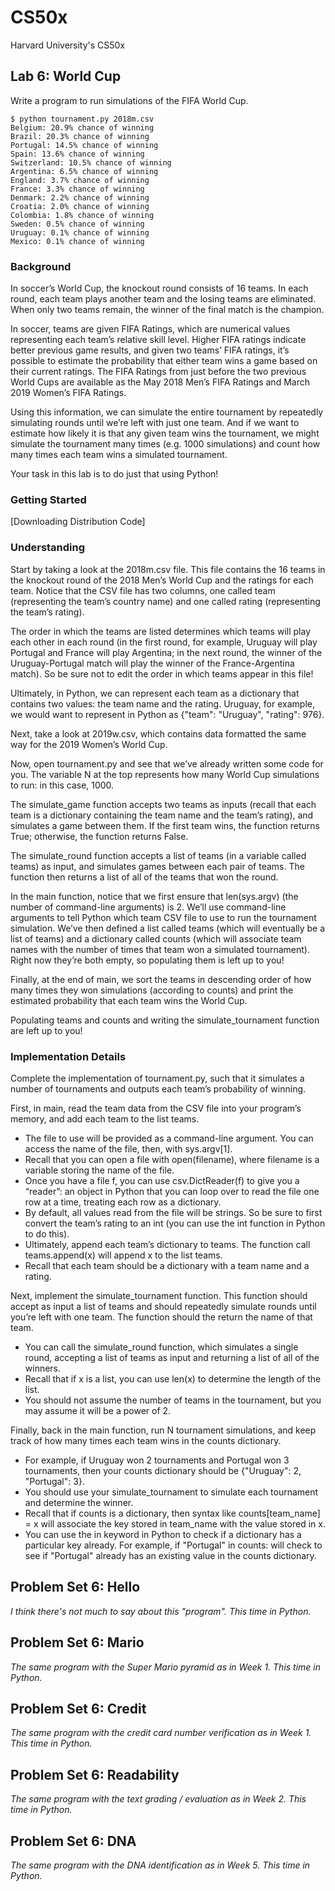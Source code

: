 # CS50x
 Harvard University's CS50x

## Lab 6: World Cup

Write a program to run simulations of the FIFA World Cup.
```
$ python tournament.py 2018m.csv
Belgium: 20.9% chance of winning
Brazil: 20.3% chance of winning
Portugal: 14.5% chance of winning
Spain: 13.6% chance of winning
Switzerland: 10.5% chance of winning
Argentina: 6.5% chance of winning
England: 3.7% chance of winning
France: 3.3% chance of winning
Denmark: 2.2% chance of winning
Croatia: 2.0% chance of winning
Colombia: 1.8% chance of winning
Sweden: 0.5% chance of winning
Uruguay: 0.1% chance of winning
Mexico: 0.1% chance of winning
```

### Background

In soccer’s World Cup, the knockout round consists of 16 teams. In each round, each team plays another team and the losing teams are eliminated. When only two teams remain, the winner of the final match is the champion.

In soccer, teams are given FIFA Ratings, which are numerical values representing each team’s relative skill level. Higher FIFA ratings indicate better previous game results, and given two teams’ FIFA ratings, it’s possible to estimate the probability that either team wins a game based on their current ratings. The FIFA Ratings from just before the two previous World Cups are available as the May 2018 Men’s FIFA Ratings and March 2019 Women’s FIFA Ratings.

Using this information, we can simulate the entire tournament by repeatedly simulating rounds until we’re left with just one team. And if we want to estimate how likely it is that any given team wins the tournament, we might simulate the tournament many times (e.g. 1000 simulations) and count how many times each team wins a simulated tournament.

Your task in this lab is to do just that using Python!

### Getting Started

\[Downloading Distribution Code\]

### Understanding

Start by taking a look at the 2018m.csv file. This file contains the 16 teams in the knockout round of the 2018 Men’s World Cup and the ratings for each team. Notice that the CSV file has two columns, one called team (representing the team’s country name) and one called rating (representing the team’s rating).

The order in which the teams are listed determines which teams will play each other in each round (in the first round, for example, Uruguay will play Portugal and France will play Argentina; in the next round, the winner of the Uruguay-Portugal match will play the winner of the France-Argentina match). So be sure not to edit the order in which teams appear in this file!

Ultimately, in Python, we can represent each team as a dictionary that contains two values: the team name and the rating. Uruguay, for example, we would want to represent in Python as {"team": "Uruguay", "rating": 976}.

Next, take a look at 2019w.csv, which contains data formatted the same way for the 2019 Women’s World Cup.

Now, open tournament.py and see that we’ve already written some code for you. The variable N at the top represents how many World Cup simulations to run: in this case, 1000.

The simulate_game function accepts two teams as inputs (recall that each team is a dictionary containing the team name and the team’s rating), and simulates a game between them. If the first team wins, the function returns True; otherwise, the function returns False.

The simulate_round function accepts a list of teams (in a variable called teams) as input, and simulates games between each pair of teams. The function then returns a list of all of the teams that won the round.

In the main function, notice that we first ensure that len(sys.argv) (the number of command-line arguments) is 2. We’ll use command-line arguments to tell Python which team CSV file to use to run the tournament simulation. We’ve then defined a list called teams (which will eventually be a list of teams) and a dictionary called counts (which will associate team names with the number of times that team won a simulated tournament). Right now they’re both empty, so populating them is left up to you!

Finally, at the end of main, we sort the teams in descending order of how many times they won simulations (according to counts) and print the estimated probability that each team wins the World Cup.

Populating teams and counts and writing the simulate_tournament function are left up to you!

### Implementation Details

Complete the implementation of tournament.py, such that it simulates a number of tournaments and outputs each team’s probability of winning.

First, in main, read the team data from the CSV file into your program’s memory, and add each team to the list teams.

- The file to use will be provided as a command-line argument. You can access the name of the file, then, with sys.argv[1].
- Recall that you can open a file with open(filename), where filename is a variable storing the name of the file.
- Once you have a file f, you can use csv.DictReader(f) to give you a “reader”: an object in Python that you can loop over to read the file one row at a time, treating each row as a dictionary.
- By default, all values read from the file will be strings. So be sure to first convert the team’s rating to an int (you can use the int function in Python to do this).
- Ultimately, append each team’s dictionary to teams. The function call teams.append(x) will append x to the list teams.
- Recall that each team should be a dictionary with a team name and a rating.

Next, implement the simulate_tournament function. This function should accept as input a list of teams and should repeatedly simulate rounds until you’re left with one team. The function should the return the name of that team.

- You can call the simulate_round function, which simulates a single round, accepting a list of teams as input and returning a list of all of the winners.
- Recall that if x is a list, you can use len(x) to determine the length of the list.
- You should not assume the number of teams in the tournament, but you may assume it will be a power of 2.

Finally, back in the main function, run N tournament simulations, and keep track of how many times each team wins in the counts dictionary.

- For example, if Uruguay won 2 tournaments and Portugal won 3 tournaments, then your counts dictionary should be {"Uruguay": 2, "Portugal": 3}.
- You should use your simulate_tournament to simulate each tournament and determine the winner.
- Recall that if counts is a dictionary, then syntax like counts[team_name] = x will associate the key stored in team_name with the value stored in x.
- You can use the in keyword in Python to check if a dictionary has a particular key already. For example, if "Portugal" in counts: will check to see if "Portugal" already has an existing value in the counts dictionary.

## Problem Set 6: Hello

*I think there's not much to say about this "program". This time in Python.*

## Problem Set 6: Mario

*The same program with the Super Mario pyramid as in Week 1. This time in Python.*

## Problem Set 6: Credit

*The same program with the credit card number verification as in Week 1. This time in Python.*

## Problem Set 6: Readability

*The same program with the text grading / evaluation as in Week 2. This time in Python.*

## Problem Set 6: DNA

*The same program with the DNA identification as in Week 5. This time in Python.*